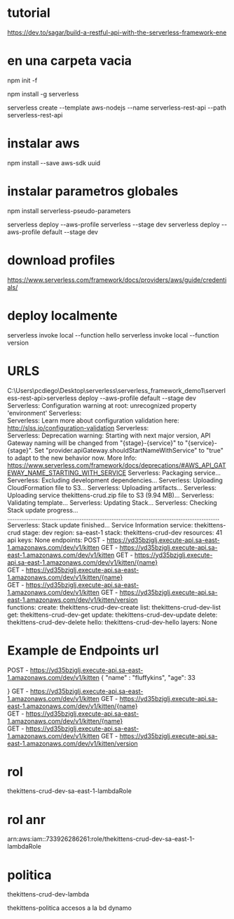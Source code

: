 # tutorial
https://dev.to/sagar/build-a-restful-api-with-the-serverless-framework-ene

# en una carpeta vacia

npm init -f

npm install -g serverless

serverless create --template aws-nodejs --name serverless-rest-api --path serverless-rest-api

# instalar aws
npm install --save aws-sdk uuid
# instalar parametros globales
npm install serverless-pseudo-parameters

serverless deploy --aws-profile serverless --stage dev 
serverless deploy --aws-profile default --stage dev 

# download profiles
https://www.serverless.com/framework/docs/providers/aws/guide/credentials/



# deploy localmente
serverless invoke local --function hello
serverless invoke local --function version


# URLS
C:\Users\pcdiego\Desktop\serverless\serverless_framework_demo1\serverless-rest-api>serverless deploy --aws-profile default --stage dev
Serverless: Configuration warning at root: unrecognized property 'environment'
Serverless:  
Serverless: Learn more about configuration validation here: http://slss.io/configuration-validation
Serverless:  
Serverless: Deprecation warning: Starting with next major version, API Gateway naming will be changed from "{stage}-{service}" to "{service}-{stage}".
            Set "provider.apiGateway.shouldStartNameWithService" to "true" to adapt to the new behavior now.
            More Info: https://www.serverless.com/framework/docs/deprecations/#AWS_API_GATEWAY_NAME_STARTING_WITH_SERVICE
Serverless: Packaging service...
Serverless: Excluding development dependencies...
Serverless: Uploading CloudFormation file to S3...
Serverless: Uploading artifacts...
Serverless: Uploading service thekittens-crud.zip file to S3 (9.94 MB)...
Serverless: Validating template...
Serverless: Updating Stack...
Serverless: Checking Stack update progress...
........................................................................................................................
Serverless: Stack update finished...
Service Information
service: thekittens-crud
stage: dev
region: sa-east-1
stack: thekittens-crud-dev
resources: 41
api keys:
  None
endpoints:
  POST - https://yd35bzjglj.execute-api.sa-east-1.amazonaws.com/dev/v1/kitten
  GET - https://yd35bzjglj.execute-api.sa-east-1.amazonaws.com/dev/v1/kitten
  GET - https://yd35bzjglj.execute-api.sa-east-1.amazonaws.com/dev/v1/kitten/{name}      
  GET - https://yd35bzjglj.execute-api.sa-east-1.amazonaws.com/dev/v1/kitten/{name}      
  GET - https://yd35bzjglj.execute-api.sa-east-1.amazonaws.com/dev/v1/kitten
  GET - https://yd35bzjglj.execute-api.sa-east-1.amazonaws.com/dev/v1/kitten/version     
functions:
  create: thekittens-crud-dev-create
  list: thekittens-crud-dev-list
  get: thekittens-crud-dev-get
  update: thekittens-crud-dev-update
  delete: thekittens-crud-dev-delete
  hello: thekittens-crud-dev-hello
layers:
  None

# Example de Endpoints url
 POST - https://yd35bzjglj.execute-api.sa-east-1.amazonaws.com/dev/v1/kitten
 {
   "name" : "fluffykins",
    "age": 33

 }
  GET - https://yd35bzjglj.execute-api.sa-east-1.amazonaws.com/dev/v1/kitten
  GET - https://yd35bzjglj.execute-api.sa-east-1.amazonaws.com/dev/v1/kitten/{name}      
  GET - https://yd35bzjglj.execute-api.sa-east-1.amazonaws.com/dev/v1/kitten/{name}      
  GET - https://yd35bzjglj.execute-api.sa-east-1.amazonaws.com/dev/v1/kitten
  GET - https://yd35bzjglj.execute-api.sa-east-1.amazonaws.com/dev/v1/kitten/version     






# rol
thekittens-crud-dev-sa-east-1-lambdaRole

# rol anr
arn:aws:iam::733926286261:role/thekittens-crud-dev-sa-east-1-lambdaRole

# politica
thekittens-crud-dev-lambda

thekittens-politica
accesos a la bd dynamo














